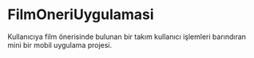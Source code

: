 # FilmOneriUygulamasi
Kullanıcıya film önerisinde bulunan bir takım kullanıcı işlemleri barındıran mini bir mobil uygulama projesi.
